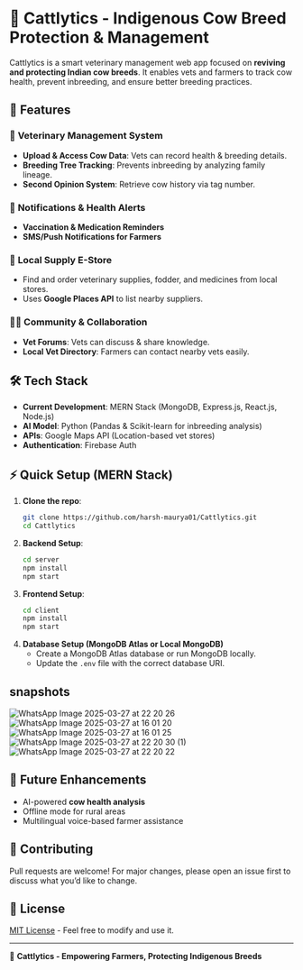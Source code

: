 # 🐄 Cattlytics - Indigenous Cow Breed Protection & Management

Cattlytics is a smart veterinary management web app focused on **reviving and protecting Indian cow breeds**. It enables vets and farmers to track cow health, prevent inbreeding, and ensure better breeding practices.

## 🚀 Features

### 🏥 **Veterinary Management System**

- **Upload & Access Cow Data**: Vets can record health & breeding details.
- **Breeding Tree Tracking**: Prevents inbreeding by analyzing family lineage.
- **Second Opinion System**: Retrieve cow history via tag number.

### 📢 **Notifications & Health Alerts**

- **Vaccination & Medication Reminders**
- **SMS/Push Notifications for Farmers**

### 🏪 **Local Supply E-Store**

- Find and order veterinary supplies, fodder, and medicines from local stores.
- Uses **Google Places API** to list nearby suppliers.

### 👨‍⚕️ **Community & Collaboration**

- **Vet Forums**: Vets can discuss & share knowledge.
- **Local Vet Directory**: Farmers can contact nearby vets easily.

## 🛠️ Tech Stack

- **Current Development**: MERN Stack (MongoDB, Express.js, React.js, Node.js)
- **AI Model**: Python (Pandas & Scikit-learn for inbreeding analysis)
- **APIs**: Google Maps API (Location-based vet stores)
- **Authentication**: Firebase Auth

## ⚡ Quick Setup (MERN Stack)

1. **Clone the repo**:
   ```sh
   git clone https://github.com/harsh-maurya01/Cattlytics.git
   cd Cattlytics
   ```
2. **Backend Setup**:
   ```sh
   cd server
   npm install
   npm start
   ```
3. **Frontend Setup**:
   ```sh
   cd client
   npm install
   npm start
   ```
4. **Database Setup (MongoDB Atlas or Local MongoDB)**
   - Create a MongoDB Atlas database or run MongoDB locally.
   - Update the `.env` file with the correct database URI.
  
## snapshots
![WhatsApp Image 2025-03-27 at 22 20 26](https://github.com/user-attachments/assets/74888658-7f7d-4837-ab9d-76b1c2219dba)
![WhatsApp Image 2025-03-27 at 16 01 20](https://github.com/user-attachments/assets/d422cc68-c22d-42c8-b9c5-15ba1cde0415)
![WhatsApp Image 2025-03-27 at 16 01 25](https://github.com/user-attachments/assets/9f9ebeca-0d57-4840-82b2-e0969742ecb1)
![WhatsApp Image 2025-03-27 at 22 20 30 (1)](https://github.com/user-attachments/assets/1a737779-884b-4012-ba2c-df56cc05e2de)
![WhatsApp Image 2025-03-27 at 22 20 22](https://github.com/user-attachments/assets/d4258631-2d79-49fa-b580-859c8f371404)


## 📌 Future Enhancements

- AI-powered **cow health analysis**
- Offline mode for rural areas
- Multilingual voice-based farmer assistance

## 🤝 Contributing

Pull requests are welcome! For major changes, please open an issue first to discuss what you’d like to change.

## 📜 License

[MIT License](https://github.com/harsh-maurya01/Cattlytics/blob/main/LICENSE) - Feel free to modify and use it.

---

🐄 **Cattlytics - Empowering Farmers, Protecting Indigenous Breeds**

